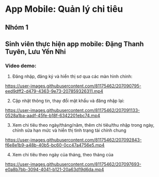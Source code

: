 # App Mobile: Quản lý chi tiêu
## Nhóm 1
## Sinh viên thực hiện app mobile: Đặng Thanh Tuyên, Lưu Yến Nhi 

### Video demo:

1. Đăng nhập, đăng ký và hiển thị sơ qua các màn hình chính:

https://user-images.githubusercontent.com/81175462/207090795-eed9dff2-d479-4363-9e73-207859326311.mp4

2. Cập nhật thông tin, thay đổi mật khẩu và đăng nhập lại:

https://user-images.githubusercontent.com/81175462/207091133-0528a1ba-aadf-45fe-b18f-6342201ebc74.mp4

3. Xem chi tiêu theo ngày/tháng/năm, thêm chi tiêu/thu nhập trong ngày, chỉnh sửa hạn mức và hiển thị tình trạng tài chính chung

https://user-images.githubusercontent.com/81175462/207092843-f6e8e1b9-a48b-40b5-bc60-0cc47a4756e5.mp4

4. Xem chi tiêu theo ngày của tháng, theo tháng của 

https://user-images.githubusercontent.com/81175462/207097693-e0a8b7bb-3094-4041-b121-20a63d19d6da.mp4


